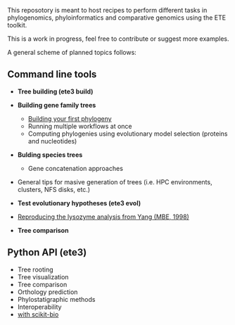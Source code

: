 This reposotory is meant to host recipes to perform different tasks in
phylogenomics, phyloinformatics and comparative genomics using the ETE toolkit.

This is a work in progress, feel free to contribute or suggest more examples.

A general scheme of planned topics follows:

## Command line tools
- **Tree building (ete3 build)**
 - **Building gene family trees**
   - [Building your first phylogeny](recipes/ete_build_basics.ipynb)
   - Running multiple workflows at once
   - Computing phylogenies using evolutionary model selection (proteins and nucleotides)
 - **Bulding species trees**
   - Gene concatenation approaches
 - General tips for masive generation of trees (i.e. HPC environments, clusters, NFS disks, etc.)

- **Test evolutionary hypotheses (ete3 evol)**
 - [Reproducing the lysozyme analysis from Yang (MBE, 1998)](recipes/ete3_evol_lysozyme.ipynb)
 
- **Tree comparison**

## Python API (ete3) 
- Tree rooting
- Tree visualization
- Tree comparison
- Orthology prediction
- Phylostatigraphic methods
- Interoperability
 - [with scikit-bio](recipes/ete3_skbio_integration.ipynb)

